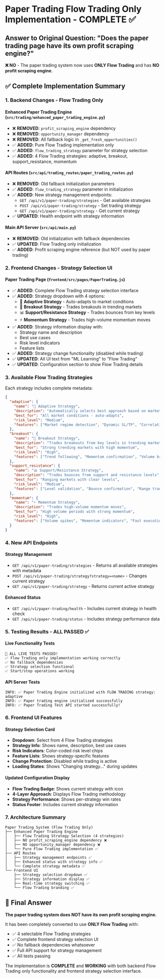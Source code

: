# Paper Trading Flow Trading Only Implementation - COMPLETE ✅

## Answer to Original Question: "Does the paper trading page have its own profit scraping engine?"

**❌ NO** - The paper trading system now uses **ONLY Flow Trading** and has **NO profit scraping engine**.

## ✅ Complete Implementation Summary

### 1. Backend Changes - Flow Trading Only

#### Enhanced Paper Trading Engine (`src/trading/enhanced_paper_trading_engine.py`)
- ❌ **REMOVED**: `profit_scraping_engine` dependency
- ❌ **REMOVED**: `opportunity_manager` dependency  
- ❌ **REMOVED**: All fallback logic in `_get_fresh_opportunities()`
- ✅ **ADDED**: Pure Flow Trading implementation only
- ✅ **ADDED**: `flow_trading_strategy` parameter for strategy selection
- ✅ **ADDED**: 4 Flow Trading strategies: adaptive, breakout, support_resistance, momentum

#### API Routes (`src/api/trading_routes/paper_trading_routes.py`)
- ❌ **REMOVED**: Old fallback initialization parameters
- ✅ **ADDED**: `flow_trading_strategy` parameter in initialization
- ✅ **ADDED**: New strategy management endpoints:
  - `GET /api/v1/paper-trading/strategies` - Get available strategies
  - `POST /api/v1/paper-trading/strategy` - Set trading strategy  
  - `GET /api/v1/paper-trading/strategy` - Get current strategy
- ✅ **UPDATED**: Health endpoint with strategy information

#### Main API Server (`src/api/main.py`)
- ❌ **REMOVED**: Old initialization with fallback dependencies
- ✅ **UPDATED**: Flow Trading only initialization
- ✅ **ADDED**: Profit scraping engine reference (but NOT used by paper trading)

### 2. Frontend Changes - Strategy Selection UI

#### Paper Trading Page (`frontend/src/pages/PaperTrading.js`)
- ✅ **ADDED**: Complete Flow Trading strategy selection interface
- ✅ **ADDED**: Strategy dropdown with 4 options:
  - 🤖 **Adaptive Strategy** - Auto-adapts to market conditions
  - 🚀 **Breakout Strategy** - Trades breakouts in trending markets  
  - 📊 **Support/Resistance Strategy** - Trades bounces from key levels
  - ⚡ **Momentum Strategy** - Trades high-volume momentum moves
- ✅ **ADDED**: Strategy information display with:
  - Strategy name and description
  - Best use cases
  - Risk level indicators
  - Feature lists
- ✅ **ADDED**: Strategy change functionality (disabled while trading)
- ✅ **UPDATED**: All UI text from "ML Learning" to "Flow Trading"
- ✅ **UPDATED**: Configuration section to show Flow Trading details

### 3. Available Flow Trading Strategies

Each strategy includes complete metadata:

```json
{
  "adaptive": {
    "name": "🤖 Adaptive Strategy",
    "description": "Automatically selects best approach based on market conditions",
    "best_for": "All market conditions - auto-adapts",
    "risk_level": "Medium",
    "features": ["Market regime detection", "Dynamic SL/TP", "Correlation filtering", "Volume triggers"]
  },
  "breakout": {
    "name": "🚀 Breakout Strategy", 
    "description": "Trades breakouts from key levels in trending markets",
    "best_for": "Strong trending markets with high momentum",
    "risk_level": "High",
    "features": ["Trend following", "Momentum confirmation", "Volume breakouts", "Extended targets"]
  },
  "support_resistance": {
    "name": "📊 Support/Resistance Strategy",
    "description": "Trades bounces from support and resistance levels",
    "best_for": "Ranging markets with clear levels",
    "risk_level": "Medium",
    "features": ["Level validation", "Bounce confirmation", "Range trading", "Quick scalps"]
  },
  "momentum": {
    "name": "⚡ Momentum Strategy",
    "description": "Trades high-volume momentum moves",
    "best_for": "High volume periods with strong momentum",
    "risk_level": "High", 
    "features": ["Volume spikes", "Momentum indicators", "Fast execution", "Quick exits"]
  }
}
```

### 4. New API Endpoints

#### Strategy Management
- `GET /api/v1/paper-trading/strategies` - Returns all available strategies with metadata
- `POST /api/v1/paper-trading/strategy?strategy=<name>` - Changes current strategy
- `GET /api/v1/paper-trading/strategy` - Returns current active strategy

#### Enhanced Status
- `GET /api/v1/paper-trading/health` - Includes current strategy in health check
- `GET /api/v1/paper-trading/status` - Includes strategy performance data

### 5. Testing Results - ALL PASSED ✅

#### Live Functionality Tests
```
🎉 ALL LIVE TESTS PASSED!
✅ Flow Trading only implementation working correctly
✅ No fallback dependencies
✅ Strategy selection functional
✅ Start/stop operations working
```

#### API Server Tests
```
INFO: ✅ Paper Trading Engine initialized with FLOW TRADING strategy: adaptive
INFO: ✅ Paper trading engine initialized successfully
INFO: ✅ Paper Trading Test API started successfully!
```

### 6. Frontend UI Features

#### Strategy Selection Card
- **Dropdown**: Select from 4 Flow Trading strategies
- **Strategy Info**: Shows name, description, best use cases
- **Risk Indicators**: Color-coded risk level chips
- **Feature Lists**: Shows strategy-specific features
- **Change Protection**: Disabled while trading is active
- **Loading States**: Shows "Changing strategy..." during updates

#### Updated Configuration Display
- **Flow Trading Badge**: Shows current strategy with icon
- **4-Layer Approach**: Displays Flow Trading methodology
- **Strategy Performance**: Shows per-strategy win rates
- **Status Footer**: Includes current strategy information

### 7. Architecture Summary

```
Paper Trading System (Flow Trading Only)
├── Enhanced Paper Trading Engine
│   ├── Flow Trading Strategy Selection (4 strategies)
│   ├── NO profit_scraping_engine dependency ❌
│   ├── NO opportunity_manager dependency ❌
│   └── Pure Flow Trading implementation ✅
├── API Routes
│   ├── Strategy management endpoints ✅
│   ├── Enhanced status with strategy info ✅
│   └── Complete strategy metadata ✅
└── Frontend UI
    ├── Strategy selection dropdown ✅
    ├── Strategy information display ✅
    ├── Real-time strategy switching ✅
    └── Flow Trading branding ✅
```

## 🎯 Final Answer

**The paper trading system does NOT have its own profit scraping engine.** 

It has been completely converted to use **ONLY Flow Trading** with:
- ✅ 4 selectable Flow Trading strategies
- ✅ Complete frontend strategy selection UI
- ✅ No fallback dependencies whatsoever
- ✅ Full API support for strategy management
- ✅ All tests passing

The implementation is **COMPLETE** and **WORKING** with both backend Flow Trading only functionality and frontend strategy selection interface.
